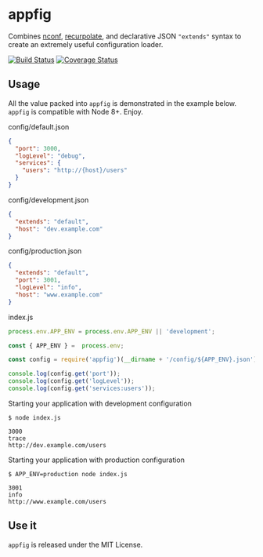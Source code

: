 # appfig

Combines [nconf](https://github.com/indexzero/nconf), [recurpolate](https://github.com/AndersDJohnson/recurpolate), and declarative JSON `"extends"` syntax to create an extremely useful configuration loader. 

[![Build Status](https://travis-ci.org/ryanricard/appfig.svg?branch=master)](https://travis-ci.org/ryanricard/appfig)
[![Coverage Status](https://coveralls.io/repos/github/ryanricard/appfig/badge.svg?branch=master)](https://coveralls.io/github/ryanricard/appfig?branch=master)

## Usage

All the value packed into `appfig` is demonstrated in the example below.  `appfig` is compatible with Node 8+. Enjoy.

config/default.json
```json
{
  "port": 3000,
  "logLevel": "debug",
  "services": {
    "users": "http://{host}/users"
  }
}
```

config/development.json
```json
{
  "extends": "default",
  "host": "dev.example.com"
}
```

config/production.json
```json
{
  "extends": "default",
  "port": 3001,
  "logLevel": "info",
  "host": "www.example.com"
}
```

index.js
```js
process.env.APP_ENV = process.env.APP_ENV || 'development';

const { APP_ENV } =  process.env;

const config = require('appfig')(__dirname + '/config/${APP_ENV}.json')

console.log(config.get('port'));
console.log(config.get('logLevel'));
console.log(config.get('services:users'));
```

Starting your application with development configuration

```shell
$ node index.js

3000
trace
http://dev.example.com/users
```

Starting your application with production configuration

```shell
$ APP_ENV=production node index.js

3001
info
http://www.example.com/users
```

## Use it
`appfig` is released under the MIT License.
